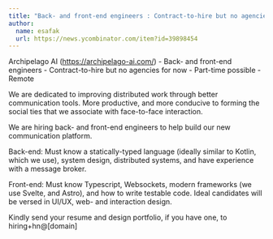 ```yaml
---
title: "Back- and front-end engineers : Contract-to-hire but no agencies for now"
author:
  name: esafak
  url: https://news.ycombinator.com/item?id=39898454
---
```

Archipelago AI (<a href="https:&#x2F;&#x2F;archipelago-ai.com&#x2F;" rel="nofollow">https:&#x2F;&#x2F;archipelago-ai.com&#x2F;</a>) - Back- and front-end engineers - Contract-to-hire but no agencies for now - Part-time possible - Remote

We are dedicated to improving distributed work through better communication tools. More productive, and more conducive to forming the social ties that we associate with face-to-face interaction.

We are hiring back- and front-end engineers to help build our new communication platform.

Back-end: Must know a statically-typed language (ideally similar to Kotlin, which we use), system design, distributed systems, and have experience with a message broker.

Front-end: Must know Typescript, Websockets, modern frameworks (we use Svelte, and Astro), and how to write testable code. Ideal candidates will be versed in UI&#x2F;UX, web- and interaction design.

Kindly send your resume and design portfolio, if you have one, to hiring+hn@[domain]
